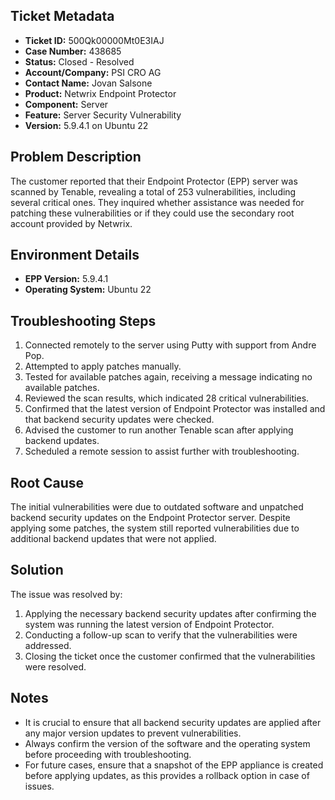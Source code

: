 ## Ticket Metadata
- **Ticket ID:** 500Qk00000Mt0E3IAJ
- **Case Number:** 438685
- **Status:** Closed - Resolved
- **Account/Company:** PSI CRO AG
- **Contact Name:** Jovan Salsone
- **Product:** Netwrix Endpoint Protector
- **Component:** Server
- **Feature:** Server Security Vulnerability
- **Version:** 5.9.4.1 on Ubuntu 22

## Problem Description
The customer reported that their Endpoint Protector (EPP) server was scanned by Tenable, revealing a total of 253 vulnerabilities, including several critical ones. They inquired whether assistance was needed for patching these vulnerabilities or if they could use the secondary root account provided by Netwrix.

## Environment Details
- **EPP Version:** 5.9.4.1
- **Operating System:** Ubuntu 22

## Troubleshooting Steps
1. Connected remotely to the server using Putty with support from Andre Pop.
2. Attempted to apply patches manually.
3. Tested for available patches again, receiving a message indicating no available patches.
4. Reviewed the scan results, which indicated 28 critical vulnerabilities.
5. Confirmed that the latest version of Endpoint Protector was installed and that backend security updates were checked.
6. Advised the customer to run another Tenable scan after applying backend updates.
7. Scheduled a remote session to assist further with troubleshooting.

## Root Cause
The initial vulnerabilities were due to outdated software and unpatched backend security updates on the Endpoint Protector server. Despite applying some patches, the system still reported vulnerabilities due to additional backend updates that were not applied.

## Solution
The issue was resolved by:
1. Applying the necessary backend security updates after confirming the system was running the latest version of Endpoint Protector.
2. Conducting a follow-up scan to verify that the vulnerabilities were addressed.
3. Closing the ticket once the customer confirmed that the vulnerabilities were resolved.

## Notes
- It is crucial to ensure that all backend security updates are applied after any major version updates to prevent vulnerabilities.
- Always confirm the version of the software and the operating system before proceeding with troubleshooting.
- For future cases, ensure that a snapshot of the EPP appliance is created before applying updates, as this provides a rollback option in case of issues.